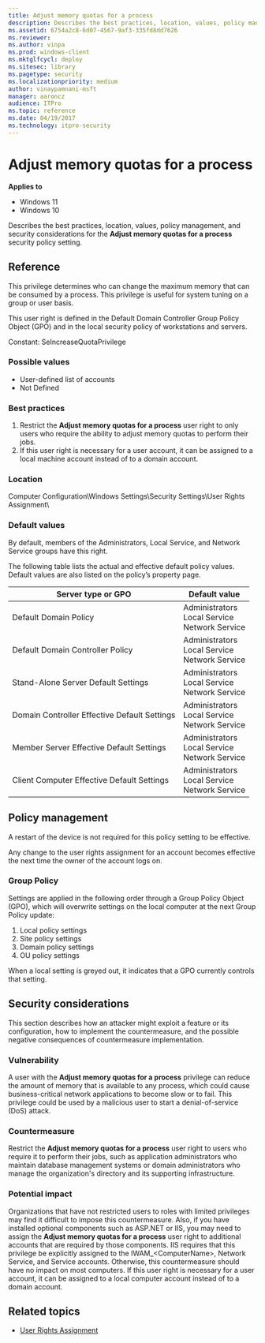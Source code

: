 ```yaml
---
title: Adjust memory quotas for a process
description: Describes the best practices, location, values, policy management, and security considerations for the Adjust memory quotas for a process security policy setting.
ms.assetid: 6754a2c8-6d07-4567-9af3-335fd8dd7626
ms.reviewer:
ms.author: vinpa
ms.prod: windows-client
ms.mktglfcycl: deploy
ms.sitesec: library
ms.pagetype: security
ms.localizationpriority: medium
author: vinaypamnani-msft
manager: aaroncz
audience: ITPro
ms.topic: reference
ms.date: 04/19/2017
ms.technology: itpro-security
---
```


# Adjust memory quotas for a process

**Applies to**
-   Windows 11
-   Windows 10

Describes the best practices, location, values, policy management, and security considerations for the **Adjust memory quotas for a process** security policy setting.

## Reference

This privilege determines who can change the maximum memory that can be consumed by a process. This privilege is useful for system tuning on a group or user basis.

This user right is defined in the Default Domain Controller Group Policy Object (GPO) and in the local security policy of workstations and servers.

Constant: SeIncreaseQuotaPrivilege

### Possible values

-   User-defined list of accounts
-   Not Defined

### Best practices

1.  Restrict the **Adjust memory quotas for a process** user right to only users who require the ability to adjust memory quotas to perform their jobs.
2.  If this user right is necessary for a user account, it can be assigned to a local machine account instead of to a domain account.

### Location

Computer Configuration\\Windows Settings\\Security Settings\\User Rights Assignment\\

### Default values

By default, members of the Administrators, Local Service, and Network Service groups have this right.

The following table lists the actual and effective default policy values. Default values are also listed on the policy’s property page.

| Server type or GPO | Default value |
| - | - |
| Default Domain Policy | Administrators<br>Local Service<br>Network Service |
| Default Domain Controller Policy | Administrators<br>Local Service<br>Network Service |
| Stand-Alone Server Default Settings | Administrators<br>Local Service<br>Network Service |
| Domain Controller Effective Default Settings | Administrators<br>Local Service<br>Network Service |
| Member Server Effective Default Settings | Administrators<br>Local Service<br>Network Service |
| Client Computer Effective Default Settings | Administrators<br>Local Service<br>Network Service |

## Policy management

A restart of the device is not required for this policy setting to be effective.

Any change to the user rights assignment for an account becomes effective the next time the owner of the account logs on.

### Group Policy

Settings are applied in the following order through a Group Policy Object (GPO), which will overwrite settings on the local computer at the next Group Policy update:

1.  Local policy settings
2.  Site policy settings
3.  Domain policy settings
4.  OU policy settings

When a local setting is greyed out, it indicates that a GPO currently controls that setting.

## Security considerations

This section describes how an attacker might exploit a feature or its configuration, how to implement the countermeasure, and the possible negative consequences of countermeasure implementation.

### Vulnerability

A user with the **Adjust memory quotas for a process** privilege can reduce the amount of memory that is available to any process, which could cause business-critical network applications to become slow or to fail. This privilege could be used by a malicious user to start a denial-of-service (DoS) attack.

### Countermeasure

Restrict the **Adjust memory quotas for a process** user right to users who require it to perform their jobs, such as application administrators who maintain database management systems or domain administrators who manage the organization's directory and its supporting infrastructure.

### Potential impact

Organizations that have not restricted users to roles with limited privileges may find it difficult to impose this countermeasure. Also, if you have installed optional components such as ASP.NET or IIS, you may need to assign the **Adjust memory quotas for a process** user right to additional accounts that are required by those components. IIS requires that this privilege be explicitly assigned to the IWAM\_&lt;ComputerName&gt;, Network Service, and Service accounts. Otherwise, this countermeasure should have no impact on most computers. If this user right is necessary for a user account, it can be assigned to a local computer account instead of to a domain account.

## Related topics
- [User Rights Assignment](user-rights-assignment.md)



